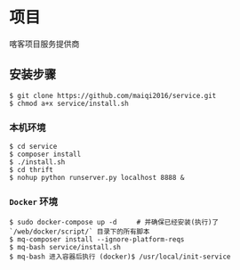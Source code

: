 # 项目
喀客项目服务提供商

## 安装步骤

```shell
$ git clone https://github.com/maiqi2016/service.git
$ chmod a+x service/install.sh
```

### 本机环境

```shell
$ cd service
$ composer install
$ ./install.sh
$ cd thrift
$ nohup python runserver.py localhost 8888 &
```

### `Docker` 环境

```
$ sudo docker-compose up -d     # 并确保已经安装(执行)了 `/web/docker/script/` 目录下的所有脚本
$ mq-composer install --ignore-platform-reqs
$ mq-bash service/install.sh
$ mq-bash 进入容器后执行 (docker)$ /usr/local/init-service
```